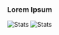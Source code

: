 ### Lorem Ipsum

![Stats](https://github-readme-stats.vercel.app/api?username=unknownguy2002&theme=onedark)
![Stats](https://github-readme-stats.vercel.app/api/top-langs/?username=unknownguy2002&layout=compact&theme=onedark)
